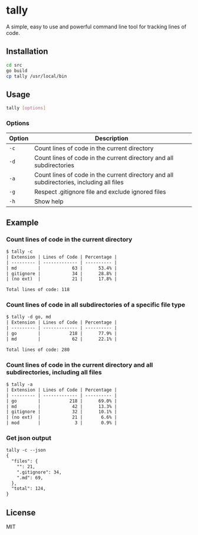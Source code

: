 # tally

A simple, easy to use and powerful command line tool for tracking lines of code.

## Installation

```bash
cd src
go build
cp tally /usr/local/bin
```

## Usage

```bash
tally [options]
```

### Options

| Option | Description |
| ------ | ----------- |
| `-c`   | Count lines of code in the current directory |
| `-d`   | Count lines of code in the current directory and all subdirectories |
| `-a`   | Count lines of code in the current directory and all subdirectories, including all files |
| `-g`   | Respect .gitignore file and exclude ignored files |
| `-h`   | Show help |

## Example

### Count lines of code in the current directory

```txt
$ tally -c       
| Extension | Lines of Code | Percentage |
| --------- | ------------- | ---------- |
| md        |            63 |      53.4% |
| gitignore |            34 |      28.8% |
| (no ext)  |            21 |      17.8% |

Total lines of code: 118
```

### Count lines of code in all subdirectories of a specific file type

```txt
$ tally -d go, md
| Extension | Lines of Code | Percentage |
| --------- | ------------- | ---------- |
| go        |           218 |      77.9% |
| md        |            62 |      22.1% |

Total lines of code: 280
```

### Count lines of code in the current directory and all subdirectories, including all files

```txt
$ tally -a
| Extension | Lines of Code | Percentage |
| --------- | ------------- | ---------- |
| go        |           218 |      69.0% |
| md        |            42 |      13.3% |
| gitignore |            32 |      10.1% |
| (no ext)  |            21 |       6.6% |
| mod       |             3 |       0.9% |
```

### Get json output

```txt
tally -c --json
{
  "files": {
    "": 21,
    ".gitignore": 34,
    ".md": 69,
  },
  "total": 124,
}
```

## License

MIT